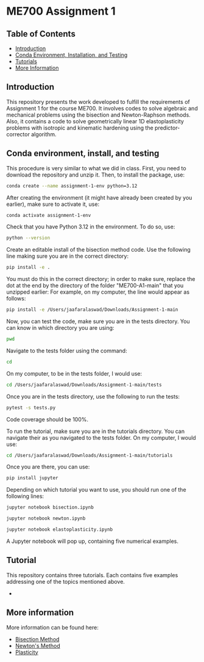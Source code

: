 # ME700 Assignment 1

## Table of Contents

- [Introduction](#introduction)
- [Conda Environment, Installation, and Testing](#conda-environment-installation-and-testing)
- [Tutorials](#tutorials)
- [More Information](#more-information)

## Introduction
This repository presents the work developed to fulfill the requirements of Assignment 1 for the course ME700. It involves codes to solve algebraic and mechanical problems using the bisection and Newton-Raphson methods. Also, it contains a code to solve geometrically linear 1D elastoplasticity problems with isotropic and kinematic hardening using the predictor-corrector algorithm.


## Conda environment, install, and testing

This procedure is very similar to what we did in class. First, you need to download the repository and unzip it. Then, to install the package, use:

```bash
conda create --name assignment-1-env python=3.12
```

After creating the environment (it might have already been created by you earlier), make sure to activate it, use:

```bash
conda activate assignment-1-env
```

Check that you have Python 3.12 in the environment. To do so, use:

```bash
python --version
```

Create an editable install of the bisection method code. Use the following line making sure you are in the correct directory:

```bash
pip install -e .
```

You must do this in the correct directory; in order to make sure, replace the dot at the end by the directory of the folder "ME700-A1-main" that you unzipped earlier: For example, on my computer, the line would appear as follows:

```bash
pip install -e /Users/jaafaralaswad/Downloads/Assignment-1-main
```

Now, you can test the code, make sure you are in the tests directory. You can know in which directory you are using:

```bash
pwd
```

Navigate to the tests folder using the command:

```bash
cd
```

On my computer, to be in the tests folder, I would use:

```bash
cd /Users/jaafaralaswad/Downloads/Assignment-1-main/tests
```


Once you are in the tests directory, use the following to run the tests:

```bash
pytest -s tests.py
```

Code coverage should be 100%.

To run the tutorial, make sure you are in the tutorials directory. You can navigate their as you navigated to the tests folder. On my computer, I would use:

```bash
cd /Users/jaafaralaswad/Downloads/Assignment-1-main/tutorials
```

Once you are there, you can use:

```bash
pip install jupyter
```

Depending on which tutorial you want to use, you should run one of the following lines:

```bash
jupyter notebook bisection.ipynb
```

```bash
jupyter notebook newton.ipynb
```

```bash
jupyter notebook elastoplasticity.ipynb
```

A Jupyter notebook will pop up, containing five numerical examples.

## Tutorial

This repository contains three tutorials. Each contains five examples addressing one of the topics mentioned above.

- 

## More information

More information can be found here:

- [Bisection Method](https://en.wikipedia.org/wiki/Bisection_method)
- [Newton's Method](https://en.wikipedia.org/wiki/Newton%27s_method)
- [Plasticity](https://en.wikipedia.org/wiki/Plasticity_(physics))

